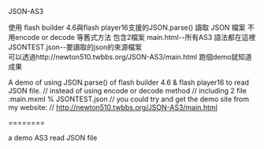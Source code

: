 JSON-AS3

使用 flash builder 4.6與flash player16支援的JSON.parse()  讀取 JSON 檔案
不用encode or decode 等舊式方法
包含2檔案 main.html--所有AS3 語法都在這裡
          JSONTEST.json--要讀取的json的來源檔案     
可以透過http://newton510.twbbs.org/JSON-AS3/main.html 跑個demo就知道成果

 A demo of using JSON.parse() of flash builder 4.6  & flash player16 to read JSON file.
 // instead of using encode or decode method 
 // including 2 file :main.mxml % JSONTEST.json
 // you could try and get the demo site from my website: 
 // http://newton510.twbbs.org/JSON-AS3/main.html
 
========

a demo AS3 read JSON file
